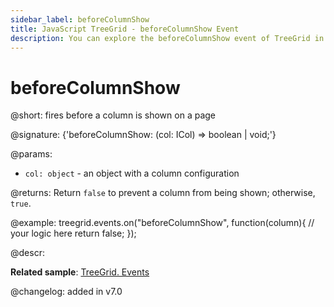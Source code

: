 ```yaml
---
sidebar_label: beforeColumnShow
title: JavaScript TreeGrid - beforeColumnShow Event 
description: You can explore the beforeColumnShow event of TreeGrid in the documentation of the DHTMLX JavaScript UI library. Browse developer guides and API reference, try out code examples and live demos, and download a free 30-day evaluation version of DHTMLX Suite 7.
---
```


# beforeColumnShow

@short: fires before a column is shown on a page

@signature: {'beforeColumnShow: (col: ICol) => boolean | void;'}

@params:
- `col: object` - an object with a column configuration

@returns:
Return `false` to prevent a column from being shown; otherwise, `true`.

@example:
treegrid.events.on("beforeColumnShow", function(column){
    // your logic here
    return false;
});

@descr:

**Related sample**:  [TreeGrid. Events](https://snippet.dhtmlx.com/sgwnxshe)

@changelog: added in v7.0